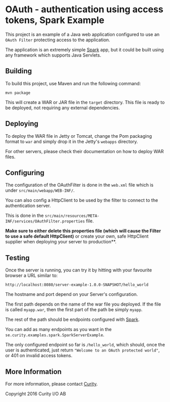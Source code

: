 # OAuth - authentication using access tokens, Spark Example

This project is an example of a Java web application configured to use an
`OAuth Filter` protecting access to the application.

The application is an extremely simple [Spark](http://sparkjava.com) app,
but it could be built using any framework which supports Java Servlets.

## Building

To build this project, use Maven and run the following command:

```
mvn package
```

This will create a WAR or JAR file in the `target` directory. This file is ready to be deployed,
not requiring any external dependencies.


## Deploying

To deploy the WAR file in Jetty or Tomcat, change the Pom packaging format to `war` and simply drop it in the Jetty's `webapps` directory.

For other servers, please check their documentation on how to deploy WAR files.

## Configuring

The configuration of the OAuthFilter is done in the `web.xml` file which is under
`src/main/webapp/WEB-INF/`.

You can also config a HttpClient to be used by the filter to connect to the authentication server.

This is done in the `src/main/resources/META-INF/services/OAuthFilter.properties` file.

**Make sure to either delete this properties file (which will cause the Filter to use a safe default HttpClient)**
or create your own, safe HttpClient supplier when deploying your server to production**.

## Testing

Once the server is running, you can try it by hitting with your favourite browser
a URL similar to:

```
http://localhost:8080/server-example-1.0.0-SNAPSHOT/hello_world
```

The hostname and port depend on your Server's configuration.

The first path depends on the name of the war file you deployed.
If the file is called `myapp.war`, then the first part of the path be simply `myapp`.

The rest of the path should be endpoints configured with [Spark](http://sparkjava.com).

You can add as many endpoints as you want in the `se.curity.examples.spark.SparkServerExample`.

The only configured endpoint so far is `/hello_world`, which should, once the user is authenticated,
just return `"Welcome to an OAuth protected world"`, or 401 on invalid access tokens.

## More Information

For more information, please contact [Curity](http://curity.io).

Copyright 2016 Curity I/O AB